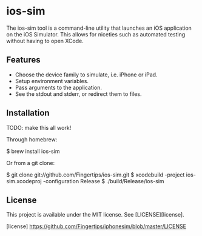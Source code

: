 ios-sim
=======

The ios-sim tool is a command-line utility that launches an iOS application on
the iOS Simulator. This allows for niceties such as automated testing without
having to open XCode.

Features
--------

* Choose the device family to simulate, i.e. iPhone or iPad.
* Setup environment variables.
* Pass arguments to the application.
* See the stdout and stderr, or redirect them to files.

Installation
------------

TODO: make this all work!

Through homebrew:

  $ brew install ios-sim

Or from a git clone:

  $ git clone git://github.com/Fingertips/ios-sim.git
  $ xcodebuild -project ios-sim.xcodeproj -configuration Release
  $ ./build/Release/ios-sim

License
-------

This project is available under the MIT license. See [LICENSE][license].

[license] https://github.com/Fingertips/iphonesim/blob/master/LICENSE

